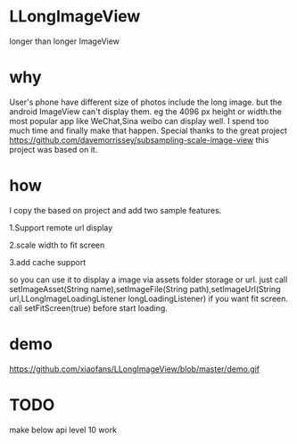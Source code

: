 LLongImageView
==============

longer than longer ImageView

why
==============

User's phone have different size of photos include the long image. but the android ImageView can't display them. eg the 4096 px height or width.the most popular app like WeChat,Sina weibo can display well. I spend too much time and finally make that happen.
Special thanks to the great project https://github.com/davemorrissey/subsampling-scale-image-view  this project was based on it.


how
==============
I copy the based on project and add two sample features.

1.Support remote url display

2.scale width to fit screen

3.add cache support

so you can use it to display a image via assets folder storage or url.
just call setImageAsset(String name),setImageFile(String path),setImageUrl(String url,LLongImageLoadingListener longLoadingListener)
if you want fit screen.
call setFitScreen(true) before start loading.

demo
==============
https://github.com/xiaofans/LLongImageView/blob/master/demo.gif


TODO
==============
make below api level 10 work
